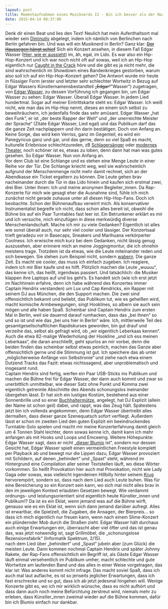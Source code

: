 ```yaml
---
layout: post
title: Momentaufnahmen eines Musiknerds II - Bin ich besser als der Nazi, der den Ausländer rausschmeißen will, wenn ich den Nazi rausschmeißen will? Natürlich.
date: 2015-04-14 08:37:00
---
```


Denk dir einen Beat und lies den Text! Neulich hat mein Aufenthaltsort mal wieder sein [Diminutiv](https://de.wikipedia.org/wiki/Diminutiv) abgelegt, indem ich nämlich von Berlinchen nach Berlin gefahren bin. Und was will ein Musiknerd in Berlin? Ganz klar: [<del>Der Haussegen hängt schief</del>](https://www.youtube.com/watch?v=H9_Dqlu9i2Y) Sich ein Konzert ansehen, in diesem Fall Edgar Wasser ([Hier, wie er aussieht](http://www.innacityheights.de/wp-content/uploads/Edgar-Wasser-_EP-Live-Snippet-Video.jpg)) im, äh, egal, im Lido. Es war also ein Hip-Hop-Konzert und ich war noch nicht oft auf sowas, weil ich an Hip-Hop eigentlich nur [Caught in the Crack](http://caughtinthecrack.de/index.php) höre und die gibt es ja nicht mehr, die sind wahrscheinlich im Showdown eines Bandenkrieges gestorben, warum also soll ich auf ein Hip-Hop-Konzert gehen? Die Antwort wurde mir heute in flüssiger Form (erster und letzter sehr schlechter Wortwitz in Bezug auf Edgar Wassers Künstlernamensbestandteil <del>„Edgar“</del>"Wasser") zugetragen, von [Edgar Wasser](https://soundcloud.com/edgarwasser), zu dessen Vorführung ich gegangen bin, um Edgar Wasser zu sehen: Edgar Wasser. Überall Edgar Wasser.  In jedem Lied hundertmal. Sogar auf meiner Eintrittskarte steht es: Edgar Wasser. Ich weiß nicht, wie man das im Hip-Hop nennt, dieses an einem sich selbst zu beweihräuchern, ich jedenfalls finde das sehr amüsant. Edgar Wasser „hat den Funk“, er ist „der beste Rapper der Welt“ und „der unerreichte Meister der Sprache“ (Zitate Edgar Wasser, Lied egal) und das Publikum darf das die ganze Zeit nachplappern und ihn darin bestätigen. Doch von Anfang an.<br>
Keine Sorge, das wird kein Verriss, ganz im Gegenteil, es wird ein Panegyricus ganz und gar, und das gerne, denn so viel Spaß es macht, kulturelle Erlebnisse schlechtzureden, zB [Schlagersänger](https://de.wikipedia.org/wiki/Frei.Wild) oder [modernes Theater](https://de.wikipedia.org/wiki/Repr%C3%A4sentative_Demokratie), noch schöner ist es, etwas zu loben, denn dann hat man was gutes gesehen. So Edgar Wasser. Nun von Anfang an.<br>
Vor dem Club ist eine Schlange und es stehen eine Menge Leute in einer Reihe vor der Tür. Die Schlange kriecht weg, weil sie wahrscheinlich aufgrund der Menschenmenge nicht mehr damit rechnet, sich an der Abendkasse ein Ticket ergattern zu können. Die Leute gehen brav nacheinander durch die Tür in das Lido hinein und kaufen sich erstmal zwei, drei Bier. Unter ihnen: Ich und meine anonymen Begleiter\_innen. Da Rap-Konzerte für mich wie gesagt eher die Ausnahme sind, fühle ich mich zunächst nicht gerade zuhause unter all diesen Hip-Hop-Fans. Doch ich beobachte. Schon der Bühnenaufbau verwirrt mich. Als konservativer Instrumentalist begreife ich nicht, dass schon alles bereit ist, obwohl die Bühne bis auf ein Paar Turntables fast leer ist. Ein Betrunkener erklärt es mir und ich versuche, mich einzufügen in diese merkwürdig diverse Menschenlandschaft. Mache ich mir zu viele Gedanken? Eigentlich ist alles wie sonst überall auch, nur sehr viel cooler und lässiger. Der Konzertsaal trieft geradezu vor in Basecaps, Sneakers und Marihuana verkörperter Coolness. Ich erwische mich kurz bei dem Gedanken, nicht lässig genug auszusehen, aber erinnere mich an meine Joggingmontur, die ich ohnehin meistens trage. Trotzdem ist da etwas, wie die Leute miteinander reden und sich bewegen. Sie stehen zum Beispiel nicht, sondern [wabern](http://de.wikipedia.org/wiki/Wabern_%28Hessen%29). Die ganze Zeit. Es macht sie cooler, das muss ich einfach zugeben. Ich reagiere, indem ich mir Bier kaufe und es hilft. Plötzlich machen die Leute „wuuuu“, das kenne ich, das heißt, irgendwas passiert. Und tatsächlich: die Musiker klappen ihre Laptops auf und los geht’s. Es handelt sich (wie ich erst jetzt im Nachhinein erfahre, denn ich habe während des Konzertes immer Captain Hendrix verstanden) um Lux und Cap Kendricks, ein Rapper mit seinem DJ aus München, die den Support machen. Die zwei sind offensichtlich bekannt und beliebt, das Publikum tut, wie es geheißen wird, macht komische Armbewegungen, singt Hooklines, so albern sie auch sein mögen und alle haben Spaß. Scheinbar sind Captain Hendrix zum ersten Mal in Berlin, weil sie dauernd darauf rumhacken, dass das „bei ihnen“ so und so ist und  wie das „bei uns hier in Berlin“ wäre. Ich, mittlerweile Teil des gesamtgesellschaftlichen Rapdiskurses geworden, bin gut drauf und verzeihe das, selbst als gefragt wird, ob „wir eigentlich Leberkaas kennen“. Auch die etwa 82-malige Wiederholung der Hookline „und ich ess meinen Leberkaas“, die daran anschließt, geht spurlos an mir vorbei, denn die beiden finden das scheinbar selbst etwas peinlich, machen das Ganze aber offensichtlich gerne und die Stimmung ist gut. Ich speichere das ab unter „möglicherweise Anfänge von Selbstironie“ und ziehe nach etwa einem Dutzend Tracks das Fazit: etwas nichtssagend, aber unproblematisch und insgesamt rund. <br>Captain Hendrix sind fertig, werfen ein Paar USB-Sticks ins Publikum und machen die Bühne frei für Edgar Wasser, der dann auch kommt und zwar so unerbittlich unmittelbar, wie dieser Satz ohne Punkt und Komma zwei eigentlich getrennte Abschnitte des Abends schonungslos ineinander übergehen lässt. Er hat sich ein lustiges Kostüm, bestehend aus einer Sonnenbrille und so einer [Buchhaltermütze](http://www.abload.de/img/poker3lgu9.jpg), angelegt, hat DJ Explizit (allein der Name ist schon geil) dabei, und rappt, was das Zeug hält. Spätestens jetzt bin ich vollends angekommen, denn Edgar Wasser übertreibt alles dermaßen, dass dieser ganze Szenequatsch sofort verfliegt. Außerdem lässt er schon im zweiten Lied den guten Explizit ein beeindruckendes Turntable-Solo spielen und macht mir meine Konzerterfahrung damit gleich um 4 Tonnen Stahl leichter, denn sowas kenne ich, damit kann ich mehr anfangen als mit Hooks und Loops und Emceeing.
Weitere Höhepunkte: <br> Edgar Wasser sagt, dass er nicht „[dieser Blumio](http://de.wikipedia.org/wiki/Blumio#/media/File:Blumio.jpg) ist“, sondern nur dessen Gesicht hat, Edgar Wasser spielt einen vermeintlichen Freestyle komplett per Playback ab und bewegt nur die Lippen dazu, Edgar Wasser provoziert mit Schildern, auf denen „behindert“ und „Spast“ steht, während im Hintergrund eine Compilation aller seiner Textstellen läuft, wo diese Wörter vorkommen. So heißt Provokation hier auch mal Provokation, nicht wie Lady Gaga oder sowas, was vielleicht irgendeinen Hillbilly hinter seinem [Krug](http://de.wikipedia.org/wiki/Jug_%28Instrument%29) hervorempört, sondern so, dass nach dem Lied auch Leute buhen. Was für eine Bereicherung so ein Konzert sein kann, wo sich mal nicht alles brav in den im jeweiligen Kontext erlaubten Gesetzen bewegt. Wie verdammt ordnungs- und leistungsorientiert sind eigentlich heute Künstler_innen und Publikum!? Da ist es ein Eklat, wenn jemand was auf die Bühne wirft, genauso wie es ein Eklat ist, wenn sich dann jemand darüber aufregt. Alles ist erwartbar, die Spielzeit, die Zugaben, die Ansagen, der Bierpreis... so dass ich mich eigentlich nur freuen kann, wenn nach einem Slime-Konzert ein plündernder Mob durch die Straßen zieht. Edgar Wasser hält durchaus auch einige Erwartungen ein, überrascht aber viel öfter und das ist genau das, was jetzt notwendig ist, sagt Grillmöbel, die „schonungslose Rezensionsfabrik“ (Informatik Spektrum, 2/15).<br> nach dem Lied über „behindert“ und „Spast“ jubeln aber (zum Glück) die meisten Leute. Dann kommen nochmal Captain Hendrix und später Johnny Rakete, der Rap-Fans offensichtlich ein Begriff ist, als Gäste Edgar Wasser läuft einmal versehentlich im Publikum umher, macht schlechte und gute Wortwitze am laufenden Band und das alles in einer Weise vorgetragen, das klar ist: Was anderes kommt nicht infrage. Das macht soviel Spaß, dass ich auch mal laut auflache, es ist so jenseits jeglicher Erwartungen, dass ich fast erschrecke und so gut, dass ich ab jetzt jedesmal hingehen will. Wenige Konzerte gibt es, wo ich mir wirklich wünsche, dass es nicht aufhört und dass dann auch noch meine Befürchtung zerstreut wird, niemals mehr zu erleben, dass Künstler\_innen zweimal wieder auf die Bühne kommen, dafür bin ich Blumio einfach nur dankbar.
